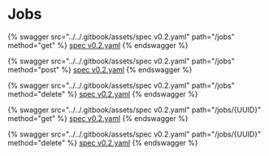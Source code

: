# Jobs

{% swagger src="../../.gitbook/assets/spec v0.2.yaml" path="/jobs" method="get" %}
[spec v0.2.yaml](<../../.gitbook/assets/spec v0.2.yaml>)
{% endswagger %}

{% swagger src="../../.gitbook/assets/spec v0.2.yaml" path="/jobs" method="post" %}
[spec v0.2.yaml](<../../.gitbook/assets/spec v0.2.yaml>)
{% endswagger %}

{% swagger src="../../.gitbook/assets/spec v0.2.yaml" path="/jobs" method="delete" %}
[spec v0.2.yaml](<../../.gitbook/assets/spec v0.2.yaml>)
{% endswagger %}

{% swagger src="../../.gitbook/assets/spec v0.2.yaml" path="/jobs/{UUID}" method="get" %}
[spec v0.2.yaml](<../../.gitbook/assets/spec v0.2.yaml>)
{% endswagger %}

{% swagger src="../../.gitbook/assets/spec v0.2.yaml" path="/jobs/{UUID}" method="delete" %}
[spec v0.2.yaml](<../../.gitbook/assets/spec v0.2.yaml>)
{% endswagger %}
